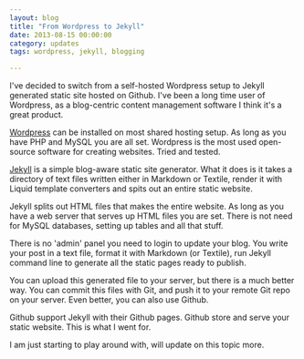 ```yaml
---
layout: blog
title: "From Wordpress to Jekyll"
date: 2013-08-15 00:00:00
category: updates
tags: wordpress, jekyll, blogging

---
```


I've decided to switch from a self-hosted Wordpress setup to Jekyll generated static site hosted on Github. I've been a long time user of Wordpress, as a blog-centric content management software I think it's a great product.

[Wordpress](http://wordpress.org) can be installed on most shared hosting setup. As long as you have PHP and MySQL you are all set. Wordpress is the most used open-source software for creating websites. Tried and tested.

[Jekyll](http://jekyllrb.com) is a simple blog-aware static site generator. What it does is it takes a directory of text files written either in Markdown or Textile, render it with Liquid template converters and spits out an entire static website. 

Jekyll splits out HTML files that makes the entire website. As long as you have a web server that serves up HTML files you are set. There is not need for MySQL databases, setting up tables and all that stuff.

There is no 'admin' panel you need to login to update your blog. You write your post in a text file, format it with Markdown (or Textile), run Jekyll command line to generate all the static pages ready to publish.

You can upload this generated file to your server, but there is a much better way. You can commit this files with Git, and push it to your remote Git repo on your server. Even better, you can also use Github. 

Github support Jekyll with their Github pages. Github store and serve your static website. This is what I went for. 

I am just starting to play around with, will update on this topic more.    

  
